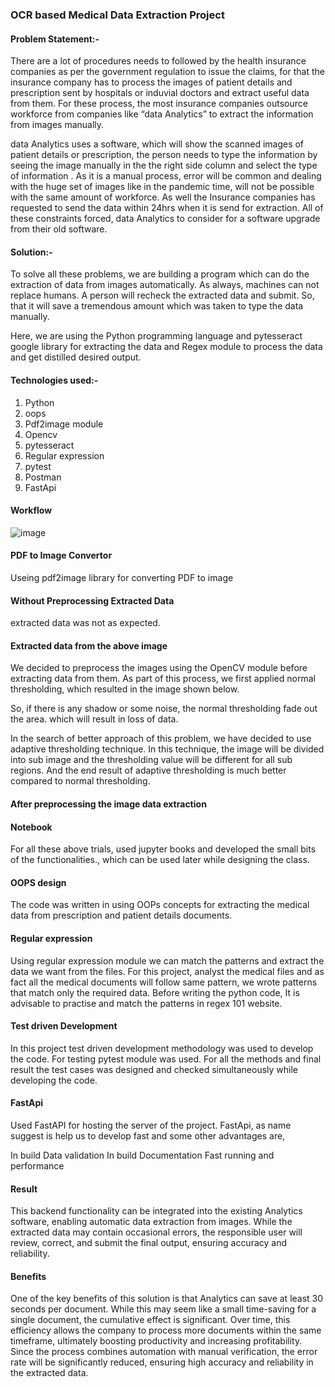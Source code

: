 ### OCR based Medical Data Extraction Project

#### Problem Statement:-

There are a lot of procedures needs to followed by the health insurance companies as per the government regulation to issue the claims, for that the insurance company has to process the images of patient details and prescription sent by hospitals or induvial doctors and extract useful data from them. For these process, the most insurance companies outsource workforce from companies like “data Analytics” to extract the information from images manually.

data Analytics uses a software, which will show the scanned images of patient details or prescription, the person needs to type the information by seeing the image manually in the the right side column and select the type of information . As it is a manual process, error will be common and dealing with the huge set of images like in the pandemic time, will not be possible with the same amount of workforce. As well the Insurance companies has requested to send the data within 24hrs when it is send for extraction. All of these constraints forced, data Analytics to consider for a software upgrade from their old software.

#### Solution:-

To solve all these problems, we are building a program which can do the extraction of data from images automatically. As always, machines can not replace humans. A person will recheck the extracted data and submit. So, that it will save a tremendous amount which was taken to type the data manually.

Here, we are using the Python programming language and pytesseract google library for extracting the data and Regex module to process the data and get distilled desired output.

#### Technologies used:-

1. Python
2. oops
3. Pdf2image module
4. Opencv
5. pytesseract
6. Regular expression
7. pytest
8. Postman
9. FastApi

#### Workflow


![image](https://github.com/user-attachments/assets/f7d8e756-6419-483f-a360-3acc31dd5807)


#### PDF to Image Convertor

Useing pdf2image library for converting PDF to image

#### Without Preprocessing Extracted Data

extracted data was not as expected.

#### Extracted data from the above image

We decided to preprocess the images using the OpenCV module before extracting data from them. As part of this process, we first applied normal thresholding, which resulted in the image shown below.


So, if there is any shadow or some noise, the normal thresholding fade out the area. which will result in loss of data.

In the search of better approach of this problem, we have decided to use adaptive thresholding technique. In this technique, the image will be divided into sub image and the thresholding value will be different for all sub regions. And the end result of adaptive thresholding is much better compared to normal thresholding.

#### After preprocessing the image data extraction



#### Notebook

For all these above trials, used jupyter books and developed the small bits of the functionalities., which can be used later while designing the class.


#### OOPS design

The code was written in using OOPs concepts for extracting the medical data from prescription and patient details documents.

#### Regular expression

Using regular expression module we can match the patterns and extract the data we want from the files. For this project, analyst the medical files and as fact all the medical documents will follow same pattern, we wrote patterns that match only the required data. Before writing the python code, It is advisable to practise and match the patterns in regex 101 website.

#### Test driven Development

In this project test driven development methodology was used to develop the code. For testing pytest module was used. For all the methods and final result the test cases was designed and checked simultaneously while developing the code.

#### FastApi

Used FastAPI for hosting the server of the project. FastApi, as name suggest is help us to develop fast and some other advantages are,

In build Data validation
In build Documentation
Fast running and performance

#### Result

This backend functionality can be integrated into the existing Analytics software, enabling automatic data extraction from images. While the extracted data may contain occasional errors, the responsible user will review, correct, and submit the final output, ensuring accuracy and reliability.

#### Benefits

One of the key benefits of this solution is that Analytics can save at least 30 seconds per document. While this may seem like a small time-saving for a single document, the cumulative effect is significant. Over time, this efficiency allows the company to process more documents within the same timeframe, ultimately boosting productivity and increasing profitability.
Since the process combines automation with manual verification, the error rate will be significantly reduced, ensuring high accuracy and reliability in the extracted data.


